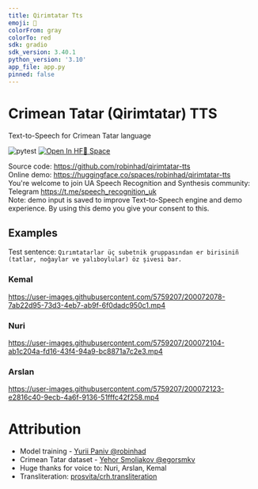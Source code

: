 ```yaml
---
title: Qirimtatar Tts
emoji: 🦀
colorFrom: gray
colorTo: red
sdk: gradio
sdk_version: 3.40.1
python_version: '3.10'
app_file: app.py
pinned: false
---
```


# Crimean Tatar (Qirimtatar) TTS
Text-to-Speech for Crimean Tatar language

![pytest](https://github.com/robinhad/qirimtatar-tts/actions/workflows/tests.yml/badge.svg) [![Open In HF🤗 Space ](https://img.shields.io/badge/Open%20Demo-%F0%9F%A4%97%20Space-yellow)](https://huggingface.co/spaces/robinhad/qirimtatar-tts)

Source code: https://github.com/robinhad/qirimtatar-tts  
Online demo: https://huggingface.co/spaces/robinhad/qirimtatar-tts  
You're welcome to join UA Speech Recognition and Synthesis community: Telegram https://t.me/speech_recognition_uk  
Note: demo input is saved to improve Text-to-Speech engine and demo experience. By using this demo you give your consent to this.  

## Examples
Test sentence:
`Qırımtatarlar üç subetnik gruppasından er birisiniñ (tatlar, noğaylar ve yalıboylular) öz şivesi bar.`  

### Kemal

https://user-images.githubusercontent.com/5759207/200072078-7ab22d95-73d3-4eb7-ab9f-6f0dadc950c1.mp4

### Nuri

https://user-images.githubusercontent.com/5759207/200072104-ab1c204a-fd16-43f4-94a9-bc8871a7c2e3.mp4

### Arslan

https://user-images.githubusercontent.com/5759207/200072123-e2816c40-9ecb-4a6f-9136-51fffc42f258.mp4

# Attribution

- Model training - [Yurii Paniv @robinhad](https://github.com/robinhad)   
- Crimean Tatar dataset - [Yehor Smoliakov @egorsmkv](https://github.com/egorsmkv)   
- Huge thanks for voice to: Nuri, Arslan, Kemal  
- Transliteration: [prosvita/crh.transliteration](https://github.com/prosvita/crh.transliteration)  
